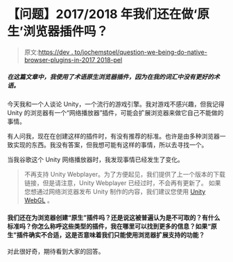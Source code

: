 # 【问题】2017/2018 年我们还在做‘原生’浏览器插件吗？

> 原文:[https://dev . to/jochemstoel/question-we-being-do-native-browser-plugins-in-2017 2018-pel](https://dev.to/jochemstoel/question-are-we-still-doing-native-browser-plugins-in-20172018-pel)

##### 在这篇文章中，我使用了术语*原生浏览器插件*，因为在我的词汇中没有更好的术语。

今天我和一个人谈论 Unity，一个流行的游戏引擎。我对游戏不感兴趣，但我记得 Unity 的浏览器有一个“网络播放器”插件，可能会扩展浏览器来做它自己不能做的事情。

有人问我，现在在创建这样的插件时，有没有推荐的标准。也许是由多种浏览器一致实现的东西。我没有答案，但我想可能有这样的事情，所以去寻找一个。

当我谷歌这个 Unity 网络播放器时，我发现事情已经发生了变化。

> 不再支持 Unity Webplayer。为了方便起见，我们提供了上一个版本的下载链接，但是请注意，Unity Webplayer 已经过时，不会再有更新了。
> 如果您想通过网络浏览器发布 Unity 制作的内容，我们建议您使用 [Unity WebGL](https://docs.unity3d.com/Manual/webgl-building.html?_ga=2.248040711.126513079.1514464857-1018779806.1514464857) 。

#### 我们还在为浏览器创建“原生”插件吗？还是说这被普遍认为是不可取的？有什么标准吗？你怎么称呼这些类型的插件，我在哪里可以找到更多的信息？如果“原生”插件确实不合适，这是否意味着我们只能使用浏览器扩展支持的功能？

对此很好奇，期待看到大家的回答。